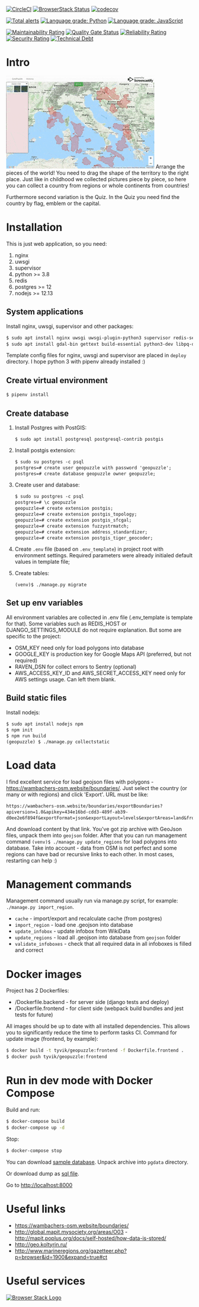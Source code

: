 [![CircleCI](https://circleci.com/gh/TyVik/geopuzzle.svg?style=svg)](https://circleci.com/gh/TyVik/geopuzzle)
[![BrowserStack Status](https://www.browserstack.com/automate/badge.svg?badge_key=Fbm86tXoBBqACUnFaJqP)](https://www.browserstack.com/automate/public-build/Fbm86tXoBBqACUnFaJqP)
[![codecov](https://codecov.io/gh/TyVik/geopuzzle/branch/develop/graph/badge.svg)](https://codecov.io/gh/TyVik/geopuzzle)

[![Total alerts](https://img.shields.io/lgtm/alerts/g/TyVik/geopuzzle.svg?logo=lgtm&logoWidth=18)](https://lgtm.com/projects/g/TyVik/geopuzzle/alerts/)
[![Language grade: Python](https://img.shields.io/lgtm/grade/python/g/TyVik/geopuzzle.svg?logo=lgtm&logoWidth=18)](https://lgtm.com/projects/g/TyVik/geopuzzle/context:python)
[![Language grade: JavaScript](https://img.shields.io/lgtm/grade/javascript/g/TyVik/geopuzzle.svg?logo=lgtm&logoWidth=18)](https://lgtm.com/projects/g/TyVik/geopuzzle/context:javascript)

[![Maintainability Rating](https://sonarcloud.io/api/project_badges/measure?project=TyVik_geopuzzle&metric=sqale_rating)](https://sonarcloud.io/dashboard?id=TyVik_geopuzzle)
[![Quality Gate Status](https://sonarcloud.io/api/project_badges/measure?project=TyVik_geopuzzle&metric=alert_status)](https://sonarcloud.io/dashboard?id=TyVik_geopuzzle)
[![Reliability Rating](https://sonarcloud.io/api/project_badges/measure?project=TyVik_geopuzzle&metric=reliability_rating)](https://sonarcloud.io/dashboard?id=TyVik_geopuzzle)
[![Security Rating](https://sonarcloud.io/api/project_badges/measure?project=TyVik_geopuzzle&metric=security_rating)](https://sonarcloud.io/dashboard?id=TyVik_geopuzzle)
[![Technical Debt](https://sonarcloud.io/api/project_badges/measure?project=TyVik_geopuzzle&metric=sqale_index)](https://sonarcloud.io/dashboard?id=TyVik_geopuzzle)

# Intro

![geopuzzle](https://github.com/TyVik/geopuzzle/raw/1e8c970da66e35d8e11f9805355c7d041c7ebc95/static/images/puzzle.gif) 
Arrange the pieces of the world! You need to drag the shape of the territory to the right place. 
Just like in childhood we collected pictures piece by piece, so here you can collect a country 
from regions or whole continents from countries! 

Furthermore second variation is the Quiz. In the Quiz you need find the country by flag, emblem 
or the capital. 

# Installation

This is just web application, so you need:

1. nginx 
2. uwsgi
3. supervisor
4. python >= 3.8
5. redis
6. postgres >= 12
7. nodejs >= 12.13

## System applications

Install nginx, uwsgi, supervisor and other packages:
```bash
$ sudo apt install nginx uwsgi uwsgi-plugin-python3 supervisor redis-server
$ sudo apt install gdal-bin gettext build-essential python3-dev libpq-dev
```

Template config files for nginx, uwsgi and supervisor are placed in `deploy` directory.
I hope python 3 with pipenv already installed :)

## Create virtual environment

```bash
$ pipenv install
```

## Create database

1. Install Postgres with PostGIS:
    ```
    $ sudo apt install postgresql postgresql-contrib postgis
    ```

2. Install postgis extension:
    ```
    $ sudo su postgres -c psql
    postgres=# create user geopuzzle with password 'geopuzzle';
    postgres=# create database geopuzzle owner geopuzzle;
    ``` 
3. Create user and database:
    ```
    $ sudo su postgres -c psql
    postgres=# \c geopuzzle
    geopuzzle=# create extension postgis;
    geopuzzle=# create extension postgis_topology;
    geopuzzle=# create extension postgis_sfcgal;
    geopuzzle=# create extension fuzzystrmatch;
    geopuzzle=# create extension address_standardizer;
    geopuzzle=# create extension postgis_tiger_geocoder;
    ```
4. Create `.env` file (based on `.env_template`) in project root with environment settings. 
Required parameters were already initialed default values in template file;
5. Create tables:
    ```
    (venv)$ ./manage.py migrate
    ```

## Set up env variables

All environment variables are collected in .env file (.env_template is template for that). 
Some variables such as REDIS_HOST or DJANGO_SETTINGS_MODULE do not require explanation. 
But some are specific to the project:

* OSM_KEY need only for load polygons into database
* GOOGLE_KEY is production key for Google Maps API (preferred, but not required)
* RAVEN_DSN for collect errors to Sentry (optional)
* AWS_ACCESS_KEY_ID and AWS_SECRET_ACCESS_KEY need only for AWS settings usage. Can left them blank.


## Build static files

Install nodejs:
```
$ sudo apt install nodejs npm
$ npm init
$ npm run build
(geopuzzle) $ ./manage.py collectstatic
```

# Load data

I find excellent service for load geojson files with polygons - https://wambachers-osm.website/boundaries/.
Just select the country (or many or with regions) and click 'Export'. URL must be like:
```
https://wambachers-osm.website/boundaries/exportBoundaries?apiversion=1.0&apikey=434e16bd-cdd3-489f-ab39-d0ee2e6f894f&exportFormat=json&exportLayout=levels&exportAreas=land&from_al=2&to_al=4&union=false&selected=16239
```
And download content by that link. You've got zip archive with GeoJson files, unpack them into `geojson` folder.
After that you can run management command `(venv)$ ./manage.py update_regions` for load polygons into database.
Take into account - data from OSM is not perfect and some regions can have bad or recursive links to each other.
In most cases, restarting can help :) 

# Management commands

Management command usually run via manage.py script, for example: `./manage.py import_region`.

* `cache` - import/export and recalculate cache (from postgres)
* `import_region` - load one .geojson into database
* `update_infobox` - update infobox from WikiData
* `update_regions` - load all .geojson into database from `geojson` folder
* `validate_infoboxes` - check that all required data in all infoboxes is filled and correct

# Docker images

Project has 2 Dockerfiles:

* /Dockerfile.backend - for server side (django tests and deploy)
* /Dockerfile.frontend - for client side (webpack build bundles and jest tests for future)

All images should be up to date with all installed dependencies. This allows you to significantly reduce the time to perform tasks CI.
Command for update image (frontend, by example):

```bash
$ docker build -t tyvik/geopuzzle:frontend -f Dockerfile.frontend .
$ docker push tyvik/geopuzzle:frontend
```

# Run in dev mode with Docker Compose

Build and run:

```bash
$ docker-compose build
$ docker-compose up -d
```

Stop:

```bash
$ docker-compose stop
```

You can download [sample database](https://drive.google.com/open?id=1H_JUXr39Q-W2_153qHgbQD80FOUSU-JM).
Unpack archive into `pgdata` directory.

Or download dump as [sql file](https://drive.google.com/open?id=1OGXl7P9dkevD_v7QgBoW8CbsQxDjW7EI).

Go to [http://localhost:8000](http://localhost:8000)

# Useful links

* https://wambachers-osm.website/boundaries/
* http://global.mapit.mysociety.org/areas/O03 - http://mapit.poplus.org/docs/self-hosted/how-data-is-stored/
* http://geo.koltyrin.ru/
* http://www.marineregions.org/gazetteer.php?p=browser&id=1900&expand=true#ct

# Useful services

[<img src="https://cloud.githubusercontent.com/assets/7864462/12837037/452a17c6-cb73-11e5-9f39-fc96893bc9bf.png" alt="Browser Stack Logo" width="400">](https://www.browserstack.com/)